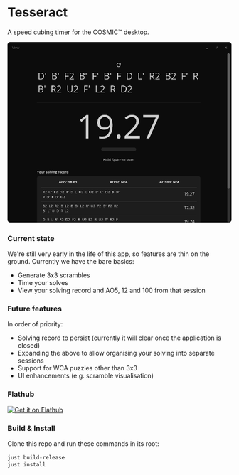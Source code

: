 # Tesseract

A speed cubing timer for the COSMIC™ desktop.

![A view of the Tesseract speed cubing app.](https://raw.githubusercontent.com/cappsyco/tesseract/main/resources/screenshot.png)

### Current state

We're still very early in the life of this app, so features are thin on the ground. Currently we have the bare basics:

- Generate 3x3 scrambles
- Time your solves
- View your solving record and AO5, 12 and 100 from that session

### Future features

In order of priority:

- Solving record to persist (currently it will clear once the application is closed)
- Expanding the above to allow organising your solving into separate sessions
- Support for WCA puzzles other than 3x3
- UI enhancements (e.g. scramble visualisation)

### Flathub

[![Get it on Flathub](https://flathub.org/api/badge?locale=en)](https://flathub.org/apps/uk.co.cappsy.Tesseract)

### Build & Install

Clone this repo and run these commands in its root:

```
just build-release
just install
```
